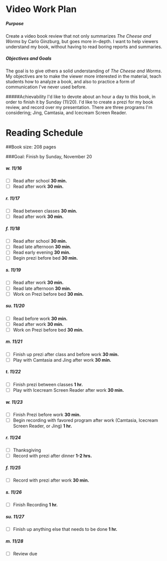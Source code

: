 # Video Work Plan

##### Purpose
Create a video book review that not only summarizes *The Cheese and Worms* by Carlo Ginzburg, but goes more in-depth.  I want to help viewers understand my book, without having to read boring reports and summaries.

##### Objectives and Goals
The goal is to give others a solid understanding of *The Cheese and Worms*.  My objectives are to make the viewer more interested in the material, teach students how to analyze a book, and also to practice a form of communication I've never used before.

#####Achievability
I'd like to devote about an hour a day to this book, in order to finish it by Sunday (11/20). I'd like to create a prezi for my book review, and record over my presentation.  There are three programs I'm considering; Jing, Camtasia, and Icecream Screen Reader.

# Reading Schedule

##Book size: 208 pages

###Goal: Finish by Sunday, November 20

##### w. 11/16
- [ ] Read after school **30 min.**
- [ ] Read after work **30 min.**

##### r. 11/17
- [ ] Read between classes **30 min.**
- [ ] Read after work **30 min.**

##### f. 11/18
- [ ] Read after school **30 min.**
- [ ] Read late afternoon **30 min.**
- [ ] Read early evening **30 min.**
- [ ] Begin prezi before bed **30 min.**

##### s. 11/19
- [ ] Read after work **30 min.**
- [ ] Read late afternoon **30 min.**
- [ ] Work on Prezi before bed **30 min.**

##### su. 11/20
- [ ] Read before work **30 min.**
- [ ] Read after work **30 min.**
- [ ] Work on Prezi before bed **30 min.**

##### m. 11/21
- [ ] Finish up prezi after class and before work **30 min.**
- [ ] Play with Camtasia and Jing after work **30 min.**

##### t. 11/22
- [ ] Finish prezi between classes **1 hr.**
- [ ] Play with Icecream Screen Reader after work **30 min.**

##### w. 11/23
- [ ] Finish Prezi before work **30 min.**
- [ ] Begin recording with favored program after work (Camtasia, Icecream Screen Reader, or Jing) **1 hr.**

##### r. 11/24
- [ ] Thanksgiving
- [ ]  Record with prezi after dinner **1-2 hrs.**

##### f. 11/25
- [ ] Record with prezi after work **30 min.**

##### s. 11/26
- [ ] Finish Recording **1 hr.**

##### su. 11/27
- [ ] Finish up anything else that needs to be done **1 hr.**

##### m. 11/28
- [ ] Review due
